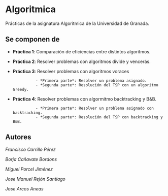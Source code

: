 # Algoritmica
Prácticas de la asignatura Algorítmica de la Universidad de Granada.

## Se componen de

- **Práctica 1**: Comparación de eficiencias entre distintos algoritmos.
- **Práctica 2**: Resolver problemas con algoritmos divide y vencerás.
- **Práctica 3**: Resolver problemas con algoritmos voraces
 
                - *Primera parte*: Resolver un problema asignado.
                - *Segunda parte*: Resolución del TSP con un algoritmo Greedy.
- **Práctica 4**: Resolver problemas con algormitmo backtracking y B&B.

                - *Primera parte*: Resolver un problema asignado con backtracking.
                - *Segunda parte*: Resolución del TSP con backtracking y B&B.
                

## Autores

*Francisco Carrillo Pérez*

*Borja Cañavate Bordons*

*Miguel Porcel Jiménez*

*Jose Manuel Rejón Santiago*

*Jose Arcos Aneas*
